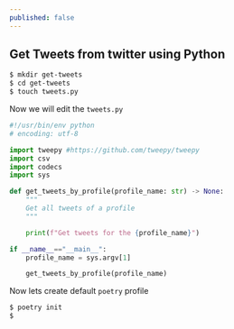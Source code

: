 ```yaml
---
published: false
---
```

## Get Tweets from twitter using Python

```bash
$ mkdir get-tweets
$ cd get-tweets
$ touch tweets.py
```

Now we will edit the `tweets.py`

```python
#!/usr/bin/env python
# encoding: utf-8

import tweepy #https://github.com/tweepy/tweepy
import csv
import codecs
import sys

def get_tweets_by_profile(profile_name: str) -> None:
    """
    Get all tweets of a profile
    """

    print(f"Get tweets for the {profile_name}")

if __name__=="__main__":
    profile_name = sys.argv[1]

    get_tweets_by_profile(profile_name)
```


Now lets create default `poetry` profile

```bash
$ poetry init
$ 
```